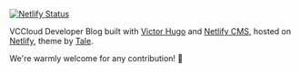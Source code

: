 [![Netlify Status](https://api.netlify.com/api/v1/badges/cb1d2e51-aacd-4c85-b438-0b618dca6f6b/deploy-status)](https://app.netlify.com/sites/vccloud-developer-blog/deploys)

VCCloud Developer Blog built with [Victor Hugo](https://github.com/netlify/victor-hugo) and [Netlify CMS](https://github.com/netlify/netlify-cms), hosted on [Netlify](https://www.netlify.com), theme by [Tale](https://github.com/EmielH/tale-hugo/).

We're warmly welcome for any contribution! 🍻
